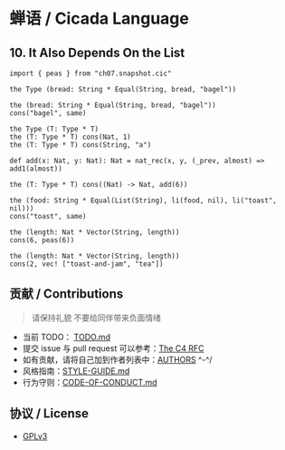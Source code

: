 # 蝉语 / Cicada Language

## 10. It Also Depends On the List

``` cicada
import { peas } from "ch07.snapshot.cic"

the Type (bread: String * Equal(String, bread, "bagel"))

the (bread: String * Equal(String, bread, "bagel"))
cons("bagel", same)

the Type (T: Type * T)
the (T: Type * T) cons(Nat, 1)
the (T: Type * T) cons(String, "a")

def add(x: Nat, y: Nat): Nat = nat_rec(x, y, (_prev, almost) => add1(almost))

the (T: Type * T) cons((Nat) -> Nat, add(6))

the (food: String * Equal(List(String), li(food, nil), li("toast", nil)))
cons("toast", same)

the (length: Nat * Vector(String, length))
cons(6, peas(6))

the (length: Nat * Vector(String, length))
cons(2, vec! ["toast-and-jam", "tea"])
```

## 贡献 / Contributions

> 请保持礼貌 不要给同伴带来负面情绪

- 当前 TODO： [TODO.md](TODO.md)
- 提交 issue 与 pull request 可以参考：[The C4 RFC](https://rfc.zeromq.org/spec:42/C4)
- 如有贡献，请将自己加到作者列表中：[AUTHORS](AUTHORS) ^-^/
- 风格指南：[STYLE-GUIDE.md](STYLE-GUIDE.md)
- 行为守则：[CODE-OF-CONDUCT.md](CODE-OF-CONDUCT.md)

## 协议 / License

- [GPLv3](LICENSE)
